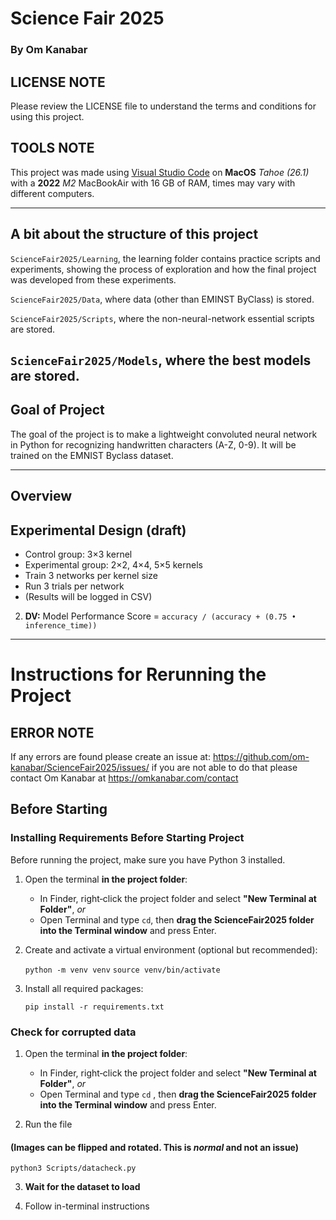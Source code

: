 # Science Fair 2025
### By Om Kanabar
## LICENSE NOTE
Please review the LICENSE file to understand the terms and conditions for using this project.

## TOOLS NOTE
This project was made using [Visual Studio Code](https://code.visualstudio.com/) on **MacOS** *Tahoe (26.1)* with a **2022** *M2* MacBookAir with 16 GB of RAM, times may vary with different computers.

---
## A bit about the structure of this project
```ScienceFair2025/Learning```, the learning folder contains practice scripts and experiments, showing the process of exploration and how the final project was developed from these experiments.

```ScienceFair2025/Data```, where data (other than EMINST ByClass) is stored.

```ScienceFair2025/Scripts```, where the non-neural-network essential scripts are stored.

```ScienceFair2025/Models```, where the best models are stored. 
---

## Goal of Project
The goal of the project is to make a lightweight convoluted neural network in Python for recognizing handwritten characters (A-Z, 0-9). It will be trained on the EMNIST Byclass dataset. 

---
## Overview
## Experimental Design (draft)
- Control group: 3×3 kernel
- Experimental group: 2×2, 4×4, 5×5 kernels
- Train 3 networks per kernel size
- Run 3 trials per network
- (Results will be logged in CSV)
2. **DV:** Model Performance Score = `accuracy / (accuracy + (0.75 • inference_time))`

---
# Instructions for Rerunning the Project

## ERROR NOTE

If any errors are found please create an issue at: https://github.com/om-kanabar/ScienceFair2025/issues/ if you are not able to do that please contact Om Kanabar at https://omkanabar.com/contact 

## Before Starting 

### Installing Requirements Before Starting Project

Before running the project, make sure you have Python 3 installed.

1. Open the terminal **in the project folder**:
   - In Finder, right‑click the project folder and select **"New Terminal at Folder"**, *or*
   - Open Terminal and type `cd`, then **drag the ScienceFair2025 folder into the Terminal window** and press Enter.

2. Create and activate a virtual environment (optional but recommended):

   ```python -m venv venv```
   ```source venv/bin/activate```

3. Install all required packages:

   ```pip install -r requirements.txt```

### Check for corrupted data

1. Open the terminal **in the project folder**:
   - In Finder, right‑click the project folder and select **"New Terminal at Folder"**, *or*
   - Open Terminal and type `cd` , then **drag the ScienceFair2025 folder into the Terminal window** and press Enter.

2. Run the file 
#### (Images can be flipped and rotated. This is *normal* and not an issue)

```python3 Scripts/datacheck.py```

3. **Wait for the dataset to load**

4. Follow in-terminal instructions

### 
